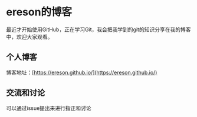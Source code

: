 # ereson的博客
最近才开始使用GitHub，正在学习Git，我会把我学到的git的知识分享在我的博客中，欢迎大家观看。

## 个人博客
博客地址：[https://ereson.github.io/](https://ereson.github.io/)
## 交流和讨论
可以通过issue提出来进行指正和讨论
